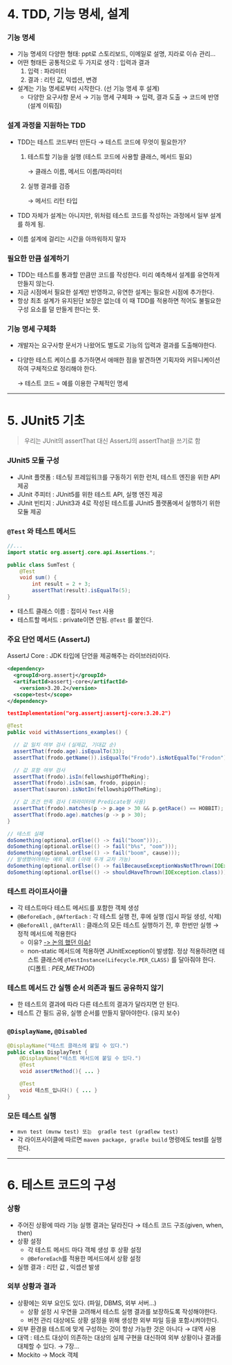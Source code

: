 # 4. TDD, 기능 명세, 설계

### 기능 명세

- 기능 명세의 다양한 형태: ppt로 스토리보드, 이메일로 설명, 지라로 이슈 관리...
- 어떤 형태든 공통적으로 두 가지로 생각 : 입력과 결과
    1. 입력 : 파라미터
    2. 결과 : 리턴 값, 익셉션, 변경
- 설계는 기능 명세로부터 시작한다. (선 기능 명세 후 설계)
    - 다양한 요구사항 문서 → 기능 명세 구체화 → 입력, 결과 도출 → 코드에 반영(설계 이뤄짐)

### 설계 과정을 지원하는 TDD

- TDD는 테스트 코드부터 만든다 → 테스트 코드에 무엇이 필요한가?
    1. 테스트할 기능을 실행 (테스트 코드에 사용할 클래스, 메서드 필요)

        → 클래스 이름, 메서드 이름/파라미터

    2. 실행 결과를 검증

        → 메서드 리턴 타입

- TDD 자체가 설계는 아니지만, 위처럼 테스트 코드를 작성하는 과정에서 일부 설계를 하게 됨.
- 이름 설계에 걸리는 시간을 아까워하지 말자

### 필요한 만큼 설계하기

- TDD는 테스트를 통과할 만큼만 코드를 작성한다. 미리 예측해서 설계를 유연하게 만들지 않는다.
- 지금 시점에서 필요한 설계만 반영하고, 유연한 설계는 필요한 시점에 추가한다.
- 항상 최초 설계가 유지된단 보장은 없는데 이 때 TDD를 적용하면 적어도 불필요한 구성 요소를 덜 만들게 한다는 뜻.

### 기능 명세 구체화

- 개발자는 요구사항 문서가 나왔어도 별도로 기능의 입력과 결과를 도출해야한다.
- 다양한 테스트 케이스를 추가하면서 애매한 점을 발견하면 기획자와 커뮤니케이션하여 구체적으로 정리해야 한다.

    → 테스트 코드 = 예를 이용한 구체적인 명세

---

# 5. JUnit5 기초

> 우리는 JUnit의 assertThat 대신 AssertJ의 assertThat을 쓰기로 함

### JUnit5 모듈 구성

- JUnit 플랫폼 : 테스팅 프레임워크를 구동하기 위한 런처, 테스트 엔진을 위한 API 제공
- JUnit 주피터 : JUnit5를 위한 테스트 API, 실행 엔진 제공
- JUnit 빈티지 : JUnit3과 4로 작성된 테스트를 JUnit5 플랫폼에서 실행하기 위한 모듈 제공

### `@Test` 와 테스트 메서드

```java
//...
import static org.assertj.core.api.Assertions.*;

public class SumTest {
	@Test
	void sum() {                 
		int result = 2 + 3;
		assertThat(result).isEqualTo(5);
}
```

- 테스트 클래스 이름 : 접미사 `Test` 사용
- 테스트할 메서드 : private이면 안됨. `@Test` 를 붙인다.

### 주요 단언 메서드 (AssertJ)

AssertJ Core : JDK 타입에 단언을 제공해주는 라이브러리이다.

```xml
<dependency>
  <groupId>org.assertj</groupId>
  <artifactId>assertj-core</artifactId>
	<version>3.20.2</version>
  <scope>test</scope>
</dependency>
```

```json
testImplementation("org.assertj:assertj-core:3.20.2")
```

```java
@Test
public void withAssertions_examples() {

  // 값 일치 여부 검사 (실제값, 기대값 순)
  assertThat(frodo.age).isEqualTo(33);
  assertThat(frodo.getName()).isEqualTo("Frodo").isNotEqualTo("Frodon");

  // 값 포함 여부 검사
  assertThat(frodo).isIn(fellowshipOfTheRing);
  assertThat(frodo).isIn(sam, frodo, pippin);
  assertThat(sauron).isNotIn(fellowshipOfTheRing);

  // 값 조건 만족 검사 (파라미터에 Predicate형 사용)
  assertThat(frodo).matches(p -> p.age > 30 && p.getRace() == HOBBIT);
  assertThat(frodo.age).matches(p -> p > 30);
}
```

```java
// 테스트 실패
doSomething(optional.orElse(() -> fail("boom")));.
doSomething(optional.orElse(() -> fail("b%s", "oom")));
doSomething(optional.orElse(() -> fail("boom", cause)));
// 발생했어야하는 예외 체크 (아래 두개 교차 가능)
doSomething(optional.orElse(() -> failBecauseExceptionWasNotThrown(IOException.class)));
doSomething(optional.orElse(() -> shouldHaveThrown(IOException.class)));
```

### 테스트 라이프사이클

- 각 테스트마다 테스트 메서드를 포함한 객체 생성
- `@BeforeEach` , `@AfterEach` : 각 테스트 실행 전, 후에 실행 (임시 파일 생성, 삭제)
- `@BeforeAll` , `@AfterAll` : 클래스의 모든 테스트 실행하기 전, 후 한번만 실행
→ 정적 메서드에 적용한다
    - 이유?  [ -> 논의 했던 이슈!](https://github.com/mu-in/Sandbox/issues/6#issue-962813367)
    - non-static 메서드에 적용하면 JUnitException이 발생함. 정상 적용하려면 테스트 클래스에 `@TestInstance(Lifecycle.PER_CLASS)` 를 달아줘야  한다. (디폴트 : *PER_METHOD*)

### 테스트 메서드 간 실행 순서 의존과 필드 공유하지 않기

- 한 테스트의 결과에 따라 다른 테스트의 결과가 달라지면 안 된다.
- 테스트 간 필드 공유, 실행 순서를 만들지 말아야한다. (유지 보수)

### `@DisplayName`, `@Disabled`

```java
@DisplayName("테스트 클래스에 붙일 수 있다.")
public class DisplayTest {
	@DisplayName("테스트 메서드에 붙일 수 있다.")
	@Test
	void assertMethod(){ ... }

	@Test
	void 테스트_입니다() { ... }
}
```

### 모든 테스트 실행

- `mvn test (mvnw test) 또는  gradle test (gradlew test)`
- 각 라이프사이클에 따르면 `maven package, gradle build` 명령에도 test를 실행한다.

---

# 6. 테스트 코드의 구성

### 상황

- 주어진 상황에 따라 기능 실행 결과는 달라진다 → 테스트 코드 구조(given, when, then)
- 상황 설정
    - 각 테스트 메서드 마다 객체 생성 후 상황 설정
    - `@BeforeEach`를 적용한 메서드에서 상황 설정
- 실행 결과 : 리턴 값 , 익셉션 발생

### 외부 상황과 결과

- 상황에는 외부 요인도 있다. (파일, DBMS, 외부 서버...)
    - 상황 설정 시 우연을 고려해서 테스트 실행 결과를 보장하도록 작성해야한다.
    - 버전 관리 대상에도 상황 설정을 위해 생성한 외부 파일 등을 포함시켜야한다.
- 외부 환경을 테스트에 맞게 구성하는 것이 항상 가능한 것은 아니다 → 대역 사용
- 대역 : 테스트 대상이 의존하는 대상의 실제 구현을 대신하여 외부 상황이나 결과를 대체할 수 있다. → 7장...
- Mockito → Mock 객체
